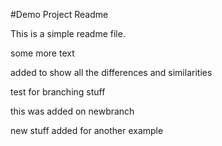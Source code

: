 #Demo Project Readme

This is a simple readme file.

some more text

added to show all the differences and similarities


test for branching stuff 

this was added on newbranch

new stuff added for another example 
